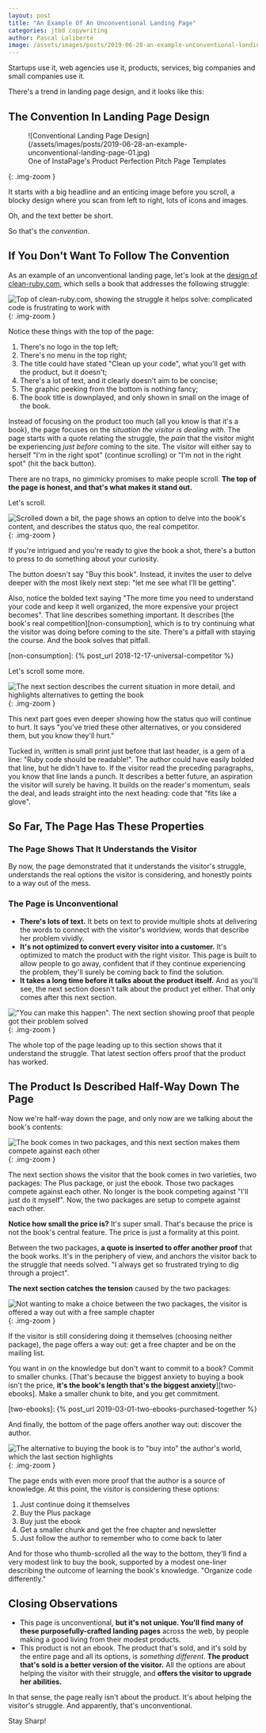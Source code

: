 ```yaml
---
layout: post
title: "An Example Of An Unconventional Landing Page"
categories: jtbd copywriting
author: Pascal Laliberté
image: /assets/images/posts/2019-06-28-an-example-unconventional-landing-page.jpg
---
```


Startups use it, web agencies use it, products, services, big companies and small companies use it.

There's a trend in landing page design, and it looks like this:

## The Convention In Landing Page Design

<figure markdown="1">
![Conventional Landing Page Design](/assets/images/posts/2019-06-28-an-example-unconventional-landing-page-01.jpg)
<figcaption>
One of InstaPage's Product Perfection Pitch Page Templates
</figcaption>
</figure>
{: .img-zoom }

It starts with a big headline and an enticing image before you scroll, a blocky design where you scan from left to right, lots of icons and images.

Oh, and the text better be short.

So that's the _convention_.

## If You Don't Want To Follow The Convention

As an example of an unconventional landing page, let's look at the [design of clean-ruby.com][example], which sells a book that addresses the following struggle:

[example]: (http://www.clean-ruby.com)

![Top of clean-ruby.com, showing the struggle it helps solve: complicated code is frustrating to work with](/assets/images/posts/2019-06-28-an-example-unconventional-landing-page-02.jpg)
{: .img-zoom }

Notice these things with the top of the page:

1. There's no logo in the top left;
2. There's no menu in the top right;
3. The title could have stated "Clean up your code", what you'll get with the product, but it doesn't;
4. There's a lot of text, and it clearly doesn't aim to be concise;
5. The graphic peeking from the bottom is nothing fancy;
6. The book title is downplayed, and only shown in small on the image of the book.

Instead of focusing on the product too much (all you know is that it's a book), the page focuses on the _situation the visitor is dealing with_. The page starts with a quote relating the struggle, the _pain_ that the visitor might be experiencing _just before_ coming to the site. The visitor will either say to herself "I'm in the right spot" (continue scrolling) or "I'm not in the right spot" (hit the back button).

There are no traps, no gimmicky promises to make people scroll. **The top of the page is honest, and that's what makes it stand out.**

Let's scroll.

![Scrolled down a bit, the page shows an option to delve into the book's content, and describes the status quo, the real competitor.](/assets/images/posts/2019-06-28-an-example-unconventional-landing-page-03.jpg)
{: .img-zoom }

If you're intrigued and you're ready to give the book a shot, there's a button to press to do something about your curiosity.

The button doesn't say "Buy this book". Instead, it invites the user to delve deeper with the most likely next step: "let me see what I'll be getting".

Also, notice the bolded text saying "The more time you need to understand your code and keep it well organized, the more expensive your project becomes". That line describes something important. It describes [the book's real competition][non-consumption], which is to try continuing what the visitor was doing before coming to the site. There's a pitfall with staying the course. And the book solves that pitfall.

[non-consumption]: {% post_url 2018-12-17-universal-competitor %}

Let's scroll some more.

![The next section describes the current situation in more detail, and highlights alternatives to getting the book](/assets/images/posts/2019-06-28-an-example-unconventional-landing-page-04.jpg)
{: .img-zoom }

This next part goes even deeper showing how the status quo will continue to hurt. It says "you've tried these other alternatives, or you considered them, but you know they'll hurt."

Tucked in, written is small print just before that last header, is a gem of a line: "Ruby code should be readable!". The author could have easily bolded that line, but he didn't have to. If the visitor read the preceding paragraphs, you know that line lands a punch. It describes a better future, an aspiration the visitor will surely be having. It builds on the reader's momentum, seals the deal, and leads straight into the next heading: code that "fits like a glove".

## So Far, The Page Has These Properties

### The Page Shows That It Understands the Visitor

By now, the page demonstrated that it understands the visitor's struggle, understands the real options the visitor is considering, and honestly points to a way out of the mess.

### The Page is Unconventional

* **There's lots of text.** It bets on text to provide multiple shots at delivering the words to connect with the visitor's worldview, words that describe her problem vividly.
* **It's not optimized to convert every visitor into a customer.** It's optimized to match the product with the right visitor. This page is built to allow people to go away, confident that if they continue experiencing the problem, they'll surely be coming back to find the solution.
* **It takes a long time before it talks about the product itself.** And as you'll see, the next section doesn't talk about the product yet either. That only comes after this next section.

!["You can make this happen". The next section showing proof that people got their problem solved](/assets/images/posts/2019-06-28-an-example-unconventional-landing-page-05.jpg)
{: .img-zoom }

The whole top of the page leading up to this section shows that it understand the struggle. That latest section offers proof that the product has worked.

## The Product Is Described Half-Way Down The Page

Now we're half-way down the page, and only now are we talking about the book's contents:

![The book comes in two packages, and this next section makes them compete against each other](/assets/images/posts/2019-06-28-an-example-unconventional-landing-page-06.jpg)
{: .img-zoom }

The next section shows the visitor that the book comes in two varieties, two packages: The Plus package, or just the ebook. Those two packages compete against each other. No longer is the book competing against "I'll just do it myself". Now, the two packages are setup to compete against each other.

**Notice how small the price is?** It's super small. That's because the price is not the book's central feature. The price is just a formality at this point.

Between the two packages, **a quote is inserted to offer another proof** that the book works. It's in the periphery of view, and anchors the visitor back to the struggle that needs solved. "I always get so frustrated trying to dig through a project".

**The next section catches the tension** caused by the two packages:

![Not wanting to make a choice between the two packages, the visitor is offered a way out with a free sample chapter](/assets/images/posts/2019-06-28-an-example-unconventional-landing-page-07.jpg)
{: .img-zoom }

If the visitor is still considering doing it themselves (choosing neither package), the page offers a way out: get a free chapter and be on the mailing list.

You want in on the knowledge but don't want to commit to a book? Commit to smaller chunks. [That's because the biggest anxiety to buying a book isn't the price, **it's the book's length that's the biggest anxiety**][two-ebooks]. Make a smaller chunk to bite, and you get commitment.

[two-ebooks]: {% post_url 2019-03-01-two-ebooks-purchased-together %}

And finally, the bottom of the page offers another way out: discover the author.

![The alternative to buying the book is to "buy into" the author's world, which the last section highlights](/assets/images/posts/2019-06-28-an-example-unconventional-landing-page-08.jpg)
{: .img-zoom }

The page ends with even more proof that the author is a source of knowledge. At this point, the visitor is considering these options:

1. Just continue doing it themselves
2. Buy the Plus package
3. Buy just the ebook
4. Get a smaller chunk and get the free chapter and newsletter
5. Just follow the author to remember who to come back to later

And for those who thumb-scrolled all the way to the bottom, they'll find a very modest link to buy the book, supported by a modest one-liner describing the outcome of learning the book's knowledge. "Organize code differently."

## Closing Observations

* This page is unconventional, **but it's not unique. You'll find many of these purposefully-crafted landing pages** across the web, by people making a good living from their modest products.
* This product is not an ebook. The product that's sold, and it's sold by the entire page and all its options, is _something different_. **The product that's sold is a better version of the visitor.** All the options are about helping the visitor with their struggle, and **offers the visitor to upgrade her abilities.**

In that sense, the page really isn't about the product. It's about helping the visitor's struggle. And apparently, that's unconventional.

Stay Sharp!
